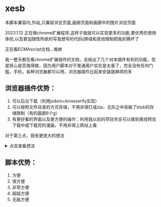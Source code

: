 # xesb

本脚本兼容内,外站,只兼容浏览页面,画廊页面和画廊中的图片浏览页面  

2023.1.12 正在做chrome扩展程序,这样子我就可以实现更多的功能,更优秀的使用体验,以及更加随性所欲的写我想写的代码(跨域和其他限制把我折腾坏了

正在看ECMAscript文档...难蚌

我一整天都在看chrome扩展插件的文档，总结出了几个对本插件有利的功能，但是担心是否值得做，因为用户脚本对于普通用户实在是太香了，完全没有任何门槛，手机，各种浏览器都可以用，浏览器插件比起来安装就麻烦的多
## 浏览器插件优势：
1. 可以后台下载（利用jsdom+browserify实现）
2. 可以按照文件目录的方式存储，不用非得打成zip，无形之中突破了blob的存储限制（有的画廊6个g）
3. 有更好看的界面以及更方便的操作：利用我以前的项目完全可以做到离线预览下载中或下载完的漫画，不用非得上网站上看

对于第三点，我有更庞大的想法
<details>
    <summary>点击查看想法</summary>
    <h1>我可以让插件变成浏览器应用（pwm）并利用扩展插件丰富的功能做到以下这样子的页面，而且是完全的js（展示的图片是我架在家里的nas+一点点php的结果）其实普通的js页面也可以做到，只不过产生不了用户粘性，而且有限制，我就懒得做了，现在又有这个机会了，又有了新的动力，只要让我看见多一个star（当前2），我这个寒假死活都会给你们做出来</h1>
    <img src="https://user-images.githubusercontent.com/47025714/212099981-4ce25ba5-9fbb-440d-ae3e-34bf1ac408a6.png"/>
    <img src="https://user-images.githubusercontent.com/47025714/212103524-a38ff790-88ad-4da2-abd2-94b8b9a9a5ca.png"/>
</details>


## 脚本优势：
1. 方便
2. 很方便
3. 非常方便
4. 超级方便
5. 无敌方便
